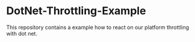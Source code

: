 # DotNet-Throttling-Example
This repository contains a  example how to react on our platform throttling with dot net.

